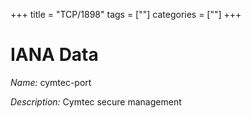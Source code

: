 +++
title = "TCP/1898"
tags = [""]
categories = [""]
+++

# IANA Data

_Name:_ cymtec-port

_Description:_ Cymtec secure management

